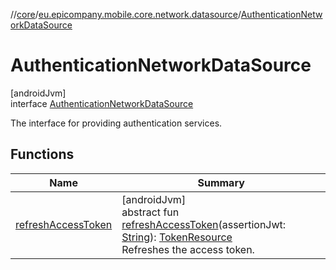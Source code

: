 //[core](../../../index.md)/[eu.epicompany.mobile.core.network.datasource](../index.md)/[AuthenticationNetworkDataSource](index.md)

# AuthenticationNetworkDataSource

[androidJvm]\
interface [AuthenticationNetworkDataSource](index.md)

The interface for providing authentication services.

## Functions

| Name | Summary |
|---|---|
| [refreshAccessToken](refresh-access-token.md) | [androidJvm]<br>abstract fun [refreshAccessToken](refresh-access-token.md)(assertionJwt: [String](https://kotlinlang.org/api/latest/jvm/stdlib/kotlin/-string/index.html)): [TokenResource](../../eu.epicompany.mobile.core.network.model/-token-resource/index.md)<br>Refreshes the access token. |
